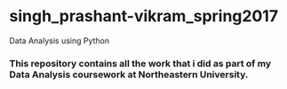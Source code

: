 # singh_prashant-vikram_spring2017
Data Analysis using Python


### This repository contains all the work that i did as part of my Data Analysis coursework at Northeastern University.
